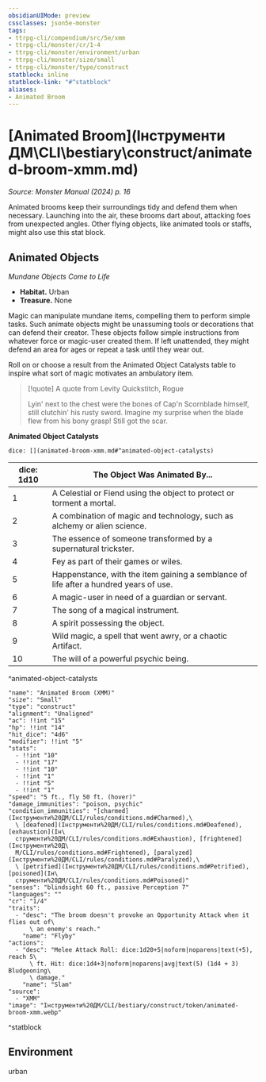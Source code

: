 ```yaml
---
obsidianUIMode: preview
cssclasses: json5e-monster
tags:
- ttrpg-cli/compendium/src/5e/xmm
- ttrpg-cli/monster/cr/1-4
- ttrpg-cli/monster/environment/urban
- ttrpg-cli/monster/size/small
- ttrpg-cli/monster/type/construct
statblock: inline
statblock-link: "#^statblock"
aliases:
- Animated Broom
---
```

# [Animated Broom](Інструменти ДМ\CLI\bestiary\construct/animated-broom-xmm.md)
*Source: Monster Manual (2024) p. 16*  

Animated brooms keep their surroundings tidy and defend them when necessary. Launching into the air, these brooms dart about, attacking foes from unexpected angles. Other flying objects, like animated tools or staffs, might also use this stat block.

## Animated Objects

*Mundane Objects Come to Life*

- **Habitat.** Urban  
- **Treasure.** None  

Magic can manipulate mundane items, compelling them to perform simple tasks. Such animate objects might be unassuming tools or decorations that can defend their creator. These objects follow simple instructions from whatever force or magic-user created them. If left unattended, they might defend an area for ages or repeat a task until they wear out.

Roll on or choose a result from the Animated Object Catalysts table to inspire what sort of magic motivates an ambulatory item.

> [!quote] A quote from Levity Quickstitch, Rogue  
> 
> Lyin' next to the chest were the bones of Cap'n Scornblade himself, still clutchin' his rusty sword. Imagine my surprise when the blade flew from his bony grasp! Still got the scar.

**Animated Object Catalysts**

`dice: [](animated-broom-xmm.md#^animated-object-catalysts)`

| dice: 1d10 | The Object Was Animated By... |
|------------|-------------------------------|
| 1 | A Celestial or Fiend using the object to protect or torment a mortal. |
| 2 | A combination of magic and technology, such as alchemy or alien science. |
| 3 | The essence of someone transformed by a supernatural trickster. |
| 4 | Fey as part of their games or wiles. |
| 5 | Happenstance, with the item gaining a semblance of life after a hundred years of use. |
| 6 | A magic-user in need of a guardian or servant. |
| 7 | The song of a magical instrument. |
| 8 | A spirit possessing the object. |
| 9 | Wild magic, a spell that went awry, or a chaotic Artifact. |
| 10 | The will of a powerful psychic being. |
^animated-object-catalysts

```statblock
"name": "Animated Broom (XMM)"
"size": "Small"
"type": "construct"
"alignment": "Unaligned"
"ac": !!int "15"
"hp": !!int "14"
"hit_dice": "4d6"
"modifier": !!int "5"
"stats":
  - !!int "10"
  - !!int "17"
  - !!int "10"
  - !!int "1"
  - !!int "5"
  - !!int "1"
"speed": "5 ft., fly 50 ft. (hover)"
"damage_immunities": "poison, psychic"
"condition_immunities": "[charmed](Інструменти%20ДМ/CLI/rules/conditions.md#Charmed),\
  \ [deafened](Інструменти%20ДМ/CLI/rules/conditions.md#Deafened), [exhaustion](Ін\
  струменти%20ДМ/CLI/rules/conditions.md#Exhaustion), [frightened](Інструменти%20Д\
  М/CLI/rules/conditions.md#Frightened), [paralyzed](Інструменти%20ДМ/CLI/rules/conditions.md#Paralyzed),\
  \ [petrified](Інструменти%20ДМ/CLI/rules/conditions.md#Petrified), [poisoned](Ін\
  струменти%20ДМ/CLI/rules/conditions.md#Poisoned)"
"senses": "blindsight 60 ft., passive Perception 7"
"languages": ""
"cr": "1/4"
"traits":
  - "desc": "The broom doesn't provoke an Opportunity Attack when it flies out of\
      \ an enemy's reach."
    "name": "Flyby"
"actions":
  - "desc": "Melee Attack Roll: dice:1d20+5|noform|noparens|text(+5), reach 5\
      \ ft. Hit: dice:1d4+3|noform|noparens|avg|text(5) (1d4 + 3) Bludgeoning\
      \ damage."
    "name": "Slam"
"source":
  - "XMM"
"image": "Інструменти%20ДМ/CLI/bestiary/construct/token/animated-broom-xmm.webp"
```
^statblock

## Environment

urban